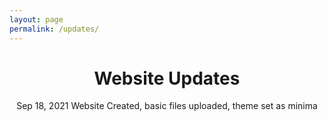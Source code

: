 ```yaml
---
layout: page
permalink: /updates/
---
```


<center> <h1> Website Updates </h1> 

  Sep 18, 2021
  Website Created, basic files uploaded, theme set as minima
  
  
  
</center>

